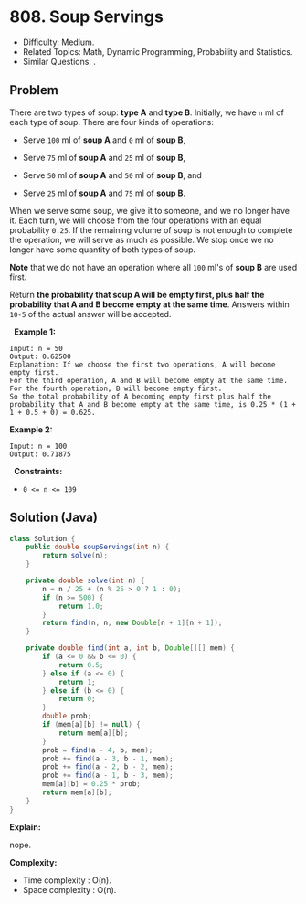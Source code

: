 # 808. Soup Servings

- Difficulty: Medium.
- Related Topics: Math, Dynamic Programming, Probability and Statistics.
- Similar Questions: .

## Problem

There are two types of soup: **type A** and **type B**. Initially, we have ```n``` ml of each type of soup. There are four kinds of operations:


	
- Serve ```100``` ml of **soup A** and ```0``` ml of **soup B**,
	
- Serve ```75``` ml of **soup A** and ```25``` ml of **soup B**,
	
- Serve ```50``` ml of **soup A** and ```50``` ml of **soup B**, and
	
- Serve ```25``` ml of **soup A** and ```75``` ml of **soup B**.


When we serve some soup, we give it to someone, and we no longer have it. Each turn, we will choose from the four operations with an equal probability ```0.25```. If the remaining volume of soup is not enough to complete the operation, we will serve as much as possible. We stop once we no longer have some quantity of both types of soup.

**Note** that we do not have an operation where all ```100``` ml's of **soup B** are used first.

Return **the probability that **soup A** will be empty first, plus half the probability that **A** and **B** become empty at the same time**. Answers within ```10-5``` of the actual answer will be accepted.

 
**Example 1:**

```
Input: n = 50
Output: 0.62500
Explanation: If we choose the first two operations, A will become empty first.
For the third operation, A and B will become empty at the same time.
For the fourth operation, B will become empty first.
So the total probability of A becoming empty first plus half the probability that A and B become empty at the same time, is 0.25 * (1 + 1 + 0.5 + 0) = 0.625.
```

**Example 2:**

```
Input: n = 100
Output: 0.71875
```

 
**Constraints:**


	
- ```0 <= n <= 109```



## Solution (Java)

```java
class Solution {
    public double soupServings(int n) {
        return solve(n);
    }

    private double solve(int n) {
        n = n / 25 + (n % 25 > 0 ? 1 : 0);
        if (n >= 500) {
            return 1.0;
        }
        return find(n, n, new Double[n + 1][n + 1]);
    }

    private double find(int a, int b, Double[][] mem) {
        if (a <= 0 && b <= 0) {
            return 0.5;
        } else if (a <= 0) {
            return 1;
        } else if (b <= 0) {
            return 0;
        }
        double prob;
        if (mem[a][b] != null) {
            return mem[a][b];
        }
        prob = find(a - 4, b, mem);
        prob += find(a - 3, b - 1, mem);
        prob += find(a - 2, b - 2, mem);
        prob += find(a - 1, b - 3, mem);
        mem[a][b] = 0.25 * prob;
        return mem[a][b];
    }
}
```

**Explain:**

nope.

**Complexity:**

* Time complexity : O(n).
* Space complexity : O(n).
